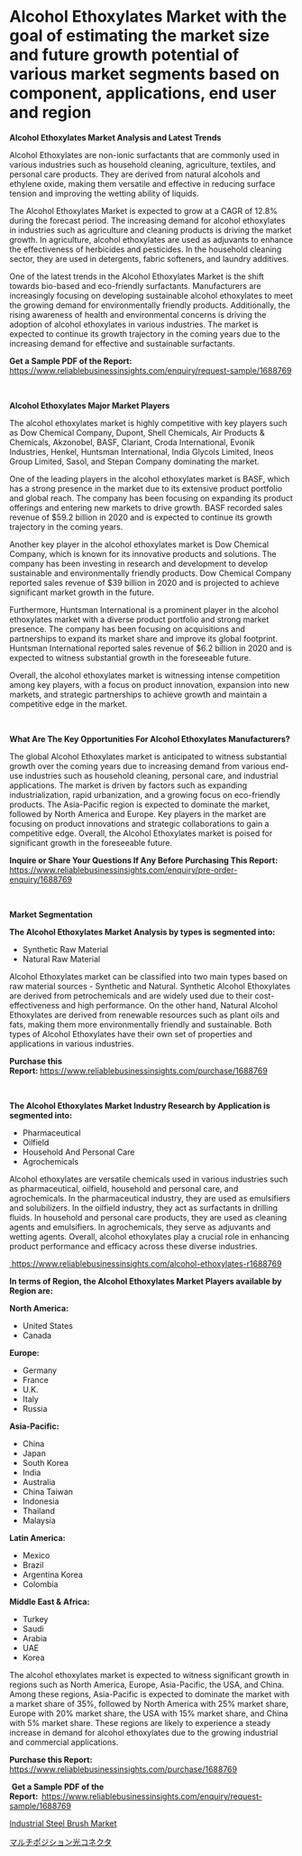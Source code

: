 <p><h1>Alcohol Ethoxylates Market with the goal of estimating the market size and future growth potential of various market segments based on component, applications, end user and region</h1></p><p><strong>Alcohol Ethoxylates Market Analysis and Latest Trends</strong></p>
<p><p>Alcohol Ethoxylates are non-ionic surfactants that are commonly used in various industries such as household cleaning, agriculture, textiles, and personal care products. They are derived from natural alcohols and ethylene oxide, making them versatile and effective in reducing surface tension and improving the wetting ability of liquids.</p><p>The Alcohol Ethoxylates Market is expected to grow at a CAGR of 12.8% during the forecast period. The increasing demand for alcohol ethoxylates in industries such as agriculture and cleaning products is driving the market growth. In agriculture, alcohol ethoxylates are used as adjuvants to enhance the effectiveness of herbicides and pesticides. In the household cleaning sector, they are used in detergents, fabric softeners, and laundry additives.</p><p>One of the latest trends in the Alcohol Ethoxylates Market is the shift towards bio-based and eco-friendly surfactants. Manufacturers are increasingly focusing on developing sustainable alcohol ethoxylates to meet the growing demand for environmentally friendly products. Additionally, the rising awareness of health and environmental concerns is driving the adoption of alcohol ethoxylates in various industries. The market is expected to continue its growth trajectory in the coming years due to the increasing demand for effective and sustainable surfactants.</p></p>
<p><strong>Get a Sample PDF of the Report:&nbsp;</strong> <a href="https://www.reliablebusinessinsights.com/enquiry/request-sample/1688769">https://www.reliablebusinessinsights.com/enquiry/request-sample/1688769</a></p>
<p>&nbsp;</p>
<p><strong>Alcohol Ethoxylates Major Market Players</strong></p>
<p><p>The alcohol ethoxylates market is highly competitive with key players such as Dow Chemical Company, Dupont, Shell Chemicals, Air Products & Chemicals, Akzonobel, BASF, Clariant, Croda International, Evonik Industries, Henkel, Huntsman International, India Glycols Limited, Ineos Group Limited, Sasol, and Stepan Company dominating the market.</p><p>One of the leading players in the alcohol ethoxylates market is BASF, which has a strong presence in the market due to its extensive product portfolio and global reach. The company has been focusing on expanding its product offerings and entering new markets to drive growth. BASF recorded sales revenue of $59.2 billion in 2020 and is expected to continue its growth trajectory in the coming years.</p><p>Another key player in the alcohol ethoxylates market is Dow Chemical Company, which is known for its innovative products and solutions. The company has been investing in research and development to develop sustainable and environmentally friendly products. Dow Chemical Company reported sales revenue of $39 billion in 2020 and is projected to achieve significant market growth in the future.</p><p>Furthermore, Huntsman International is a prominent player in the alcohol ethoxylates market with a diverse product portfolio and strong market presence. The company has been focusing on acquisitions and partnerships to expand its market share and improve its global footprint. Huntsman International reported sales revenue of $6.2 billion in 2020 and is expected to witness substantial growth in the foreseeable future.</p><p>Overall, the alcohol ethoxylates market is witnessing intense competition among key players, with a focus on product innovation, expansion into new markets, and strategic partnerships to achieve growth and maintain a competitive edge in the market.</p></p>
<p>&nbsp;</p>
<p><strong>What Are The Key Opportunities For Alcohol Ethoxylates Manufacturers?</strong></p>
<p><p>The global Alcohol Ethoxylates market is anticipated to witness substantial growth over the coming years due to increasing demand from various end-use industries such as household cleaning, personal care, and industrial applications. The market is driven by factors such as expanding industrialization, rapid urbanization, and a growing focus on eco-friendly products. The Asia-Pacific region is expected to dominate the market, followed by North America and Europe. Key players in the market are focusing on product innovations and strategic collaborations to gain a competitive edge. Overall, the Alcohol Ethoxylates market is poised for significant growth in the foreseeable future.</p></p>
<p><strong>Inquire or Share Your Questions If Any Before Purchasing This Report:</strong> <a href="https://www.reliablebusinessinsights.com/enquiry/pre-order-enquiry/1688769">https://www.reliablebusinessinsights.com/enquiry/pre-order-enquiry/1688769</a></p>
<p>&nbsp;</p>
<p><strong>Market Segmentation</strong></p>
<p><strong>The Alcohol Ethoxylates Market Analysis by types is segmented into:</strong></p>
<p><ul><li>Synthetic Raw Material</li><li>Natural Raw Material</li></ul></p>
<p><p>Alcohol Ethoxylates market can be classified into two main types based on raw material sources - Synthetic and Natural. Synthetic Alcohol Ethoxylates are derived from petrochemicals and are widely used due to their cost-effectiveness and high performance. On the other hand, Natural Alcohol Ethoxylates are derived from renewable resources such as plant oils and fats, making them more environmentally friendly and sustainable. Both types of Alcohol Ethoxylates have their own set of properties and applications in various industries.</p></p>
<p><strong>Purchase this Report:&nbsp;</strong><a href="https://www.reliablebusinessinsights.com/purchase/1688769">https://www.reliablebusinessinsights.com/purchase/1688769</a></p>
<p>&nbsp;</p>
<p><strong>The Alcohol Ethoxylates Market Industry Research by Application is segmented into:</strong></p>
<p><ul><li>Pharmaceutical</li><li>Oilfield</li><li>Household And Personal Care</li><li>Agrochemicals</li></ul></p>
<p><p>Alcohol ethoxylates are versatile chemicals used in various industries such as pharmaceutical, oilfield, household and personal care, and agrochemicals. In the pharmaceutical industry, they are used as emulsifiers and solubilizers. In the oilfield industry, they act as surfactants in drilling fluids. In household and personal care products, they are used as cleaning agents and emulsifiers. In agrochemicals, they serve as adjuvants and wetting agents. Overall, alcohol ethoxylates play a crucial role in enhancing product performance and efficacy across these diverse industries.</p></p>
<p><a href="https://www.reliablebusinessinsights.com/alcohol-ethoxylates-r1688769">&nbsp;https://www.reliablebusinessinsights.com/alcohol-ethoxylates-r1688769</a></p>
<p><strong>In terms of Region, the Alcohol Ethoxylates Market Players available by Region are:</strong></p>
<p>
    <p> <strong> North America: </strong>
        <ul>
            <li>United States</li>
            <li>Canada</li>
        </ul>
        </p> 
    <p> <strong> Europe: </strong>
        <ul>
            <li>Germany</li>
            <li>France</li>
            <li>U.K.</li>
            <li>Italy</li>
            <li>Russia</li>
        </ul>
        </p> 
    <p> <strong> Asia-Pacific: </strong>
        <ul>
            <li>China</li>
            <li>Japan</li>
            <li>South Korea</li>
            <li>India</li>
            <li>Australia</li>
            <li>China Taiwan</li>
            <li>Indonesia</li>
            <li>Thailand</li>
            <li>Malaysia</li>
        </ul>
        </p> 
    <p> <strong> Latin America: </strong>
        <ul>
            <li>Mexico</li>
            <li>Brazil</li>
            <li>Argentina Korea</li>
            <li>Colombia</li>
        </ul>
        </p> 
    <p> <strong> Middle East & Africa: </strong>
        <ul>
            <li>Turkey</li>
            <li>Saudi</li>
            <li>Arabia</li>
            <li>UAE</li>
            <li>Korea</li>
        </ul>
    </p>
    </p>
<p><p>The alcohol ethoxylates market is expected to witness significant growth in regions such as North America, Europe, Asia-Pacific, the USA, and China. Among these regions, Asia-Pacific is expected to dominate the market with a market share of 35%, followed by North America with 25% market share, Europe with 20% market share, the USA with 15% market share, and China with 5% market share. These regions are likely to experience a steady increase in demand for alcohol ethoxylates due to the growing industrial and commercial applications.</p></p>
<p><strong>Purchase this Report: </strong><a href="https://www.reliablebusinessinsights.com/purchase/1688769">https://www.reliablebusinessinsights.com/purchase/1688769</a></p>
<p>&nbsp;<strong>Get a Sample PDF of the Report:&nbsp;&nbsp;</strong><a href="https://www.reliablebusinessinsights.com/enquiry/request-sample/1688769">https://www.reliablebusinessinsights.com/enquiry/request-sample/1688769</a></p>
<p><strong></strong></p>
<p><p><a href="https://issuu.com/reportprime-2/docs/industrial-steel-brush-market-size-2030.pptx">Industrial Steel Brush Market</a></p><p><a href="https://github.com/ihabdkwlxs948/Market-Research-Report-List-3/blob/main/2575672112149.md">マルチポジション光コネクタ</a></p></p>